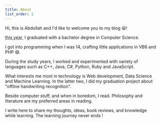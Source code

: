 ```yaml
---
title: About
list_order: 1
---
```


<div class="about-box">
  <p>Hi, this is Abdullah and I'd like to welcome you to my blog 😃!</p>

  <p>
  <abbr title=" (2016) ">this year</abbr>, I graduated with a bachelor degree in Computer Science.
  </p>
  <p>
  I got into programming when I was 14, crafting little applications in VB6 and PHP 😅.
  </p>

  <p>
  During the study years, I worked and experimented with variety of languages such as C++, Java, C#, Python, Ruby and JavaScript.
  </p>

  <p>
  What interests me most in technology is Web development, Data Science and Machine Learning. In the latter two, I did my graduation project about "offline handwriting recognition".
  </p>

  <p>
  Beside computer stuff, and when in boredom, I read. Philosophy and literature are my preferred areas in reading.
  </p>

  <p>
  I write here to share my thoughts, ideas, book reviews, and knowledge while learning. The learning journey never ends !
  </p>
</div>
